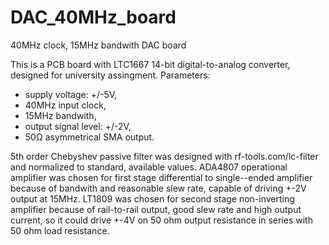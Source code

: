 # DAC_40MHz_board
40MHz clock, 15MHz bandwith DAC board

This is a PCB board with LTC1667 14-bit digital-to-analog converter, designed for university assingment.
Parameters:
- supply voltage: +/-5V,
- 40MHz input clock,
- 15MHz bandwith,
- output signal level: +/-2V,
- 50Ω asymmetrical SMA output.

5th order Chebyshev passive filter was designed with rf-tools.com/lc-filter and normalized to standard, available values.
ADA4807 operational amplifier was chosen for first stage differential to single--ended amplifier because of bandwith and reasonable slew rate, capable of driving +-2V output at 15MHz. LT1809 was chosen for second stage non-inverting amplifier because of rail-to-rail output, good slew rate and high output current, so it could drive +-4V on 50 ohm output resistance in series with 50 ohm load resistance.

